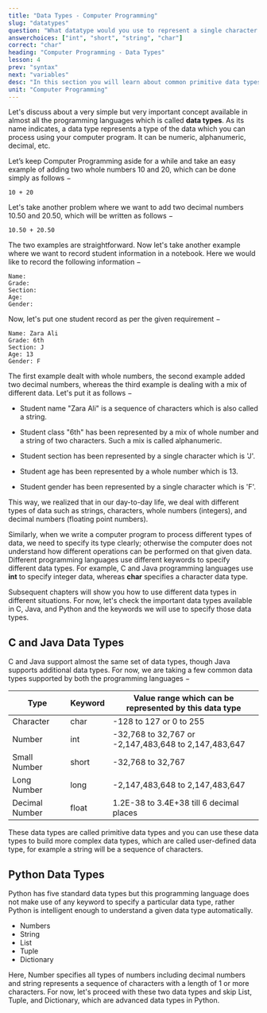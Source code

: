 ```yaml
---
title: "Data Types - Computer Programming"
slug: "datatypes"
question: "What datatype would you use to represent a single character in Java or C?"
answerchoices: ["int", "short", "string", "char"]
correct: "char"
heading: "Computer Programming - Data Types"
lesson: 4
prev: "syntax"
next: "variables"
desc: "In this section you will learn about common primitive data types"
unit: "Computer Programming"
---
```


Let's discuss about a very simple but very important concept available in almost all the programming languages which is called **data types**. As its name indicates, a data type represents a type of the data which you can process using your computer program. It can be numeric, alphanumeric, decimal, etc.

Let’s keep Computer Programming aside for a while and take an easy example of adding two whole numbers 10 and 20, which can be done simply as follows −

```
10 + 20
```

Let's take another problem where we want to add two decimal numbers 10.50 and 20.50, which will be written as follows −

```
10.50 + 20.50
```

The two examples are straightforward. Now let's take another example where we want to record student information in a notebook. Here we would like to record the following information −

```
Name:
Grade:
Section:
Age:
Gender:
```

Now, let's put one student record as per the given requirement −

```
Name: Zara Ali
Grade: 6th
Section: J
Age: 13
Gender: F
```

The first example dealt with whole numbers, the second example added two decimal numbers, whereas the third example is dealing with a mix of different data. Let's put it as follows −

- Student name "Zara Ali" is a sequence of characters which is also called a string.

- Student class "6th" has been represented by a mix of whole number and a string of two characters. Such a mix is called alphanumeric.

- Student section has been represented by a single character which is 'J'.

- Student age has been represented by a whole number which is 13.

- Student gender has been represented by a single character which is 'F'.

This way, we realized that in our day-to-day life, we deal with different types of data such as strings, characters, whole numbers (integers), and decimal numbers (floating point numbers).

Similarly, when we write a computer program to process different types of data, we need to specify its type clearly; otherwise the computer does not understand how different operations can be performed on that given data. Different programming languages use different keywords to specify different data types. For example, C and Java programming languages use **int** to specify integer data, whereas **char** specifies a character data type.

Subsequent chapters will show you how to use different data types in different situations. For now, let's check the important data types available in C, Java, and Python and the keywords we will use to specify those data types.

## C and Java Data Types

C and Java support almost the same set of data types, though Java supports additional data types. For now, we are taking a few common data types supported by both the programming languages −

| Type           | Keyword | Value range which can be represented by this data type |
| -------------- | ------- | ------------------------------------------------------ |
| Character      | char    | -128 to 127 or 0 to 255                                |
| Number         | int     | -32,768 to 32,767 or -2,147,483,648 to 2,147,483,647   |
| Small Number   | short   | -32,768 to 32,767                                      |
| Long Number    | long    | -2,147,483,648 to 2,147,483,647                        |
| Decimal Number | float   | 1.2E-38 to 3.4E+38 till 6 decimal places               |

These data types are called primitive data types and you can use these data types to build more complex data types, which are called user-defined data type, for example a string will be a sequence of characters.

## Python Data Types

Python has five standard data types but this programming language does not make use of any keyword to specify a particular data type, rather Python is intelligent enough to understand a given data type automatically.

- Numbers
- String
- List
- Tuple
- Dictionary

Here, Number specifies all types of numbers including decimal numbers and string represents a sequence of characters with a length of 1 or more characters. For now, let's proceed with these two data types and skip List, Tuple, and Dictionary, which are advanced data types in Python.
